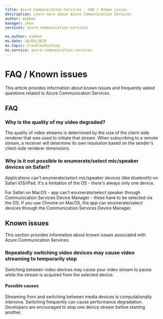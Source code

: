 ```yaml
---
title: Azure Communication Services - FAQ / Known issues
description: Learn more about Azure Communication Services
author: mikben
manager: jken
services: azure-communication-services

ms.author: mikben
ms.date: 10/03/2020
ms.topic: troubleshooting
ms.service: azure-communication-services
---
```


# FAQ / Known issues
This article provides information about known issues and frequently asked questions related to Azure Communication Services.

## FAQ

### Why is the quality of my video degraded?

The quality of video streams is determined by the size of the client-side renderer that was used to initiate that stream. When subscribing to a remote stream, a receiver will determine its own resolution based on the sender's client-side renderer dimensions.

### Why is it not possible to enumerate/select mic/speaker devices on Safari?

Applications can't enumerate/select mic/speaker devices (like bluetooth) on Safari iOS/iPad. It's a limitation of the OS - there's always only one device.

For Safari on MacOS - app can't enumerate/select speaker through Communication Services Device Manager - these have to be selected via the OS. If you use Chrome on MacOS, the app can enumerate/select devices through the Communication Services Device Manager.

## Known issues

This section provides information about known issues associated with Azure Communication Services.

### Repeatedly switching video devices may cause video streaming to temporarily stop

Switching between video devices may cause your video stream to pause while the stream is acquired from the selected device.

#### Possible causes
Streaming from and switching between media devices is computationally intensive. Switching frequently can cause performance degradation. Developers are encouraged to stop one device stream before starting another.
